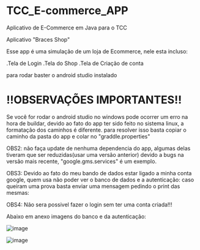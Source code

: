 # TCC_E-commerce_APP
Aplicativo de E-Commerce em  Java para o TCC

Aplicativo "Braces Shop"

Esse app é uma simulação de um loja de Ecommerce, nele esta incluso:

.Tela de Login
.Tela do Shop
.Tela de Criação de conta

para rodar baster o android studio instalado

# !!OBSERVAÇÕES IMPORTANTES!!
Se você for rodar o android studio no windows pode ocorrer um erro na hora de buildar,
devido ao fato do app ter sido feito no sistema linux, a formatação dos caminhos é diferente.
para resolver isso basta copiar o caminho da pasta do app e colar no "graddle.properties"

OBS2: não faça update de nenhuma dependencia do app, algumas delas tiveram que ser reduzidas(usar uma versão anterior)
devido a bugs na versão mais recente, "google.gms.services" é um exemplo.

OBS3: Devido ao fato do meu bando de dados estar ligado a minha conta google, quem usa não poder ver o banco de dados e a autenticação: caso queiram uma prova basta enviar uma mensagem pedindo o print das mesmas:

OBS4: Não sera possivel fazer o login sem ter uma conta criada!!!

Abaixo em anexo imagens do banco e da autenticação:

![image](https://github.com/LeonardoRenoldi/TCC_E-commerce_APP/assets/95914933/3c41be33-8f9c-4af4-8b1d-19d62ff70d98)

![image](https://github.com/LeonardoRenoldi/TCC_E-commerce_APP/assets/95914933/f59204a4-a4d7-488a-aec3-28c392595bc0)


